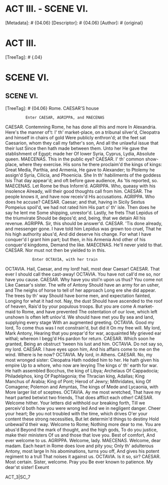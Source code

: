 # ACT III. - SCENE VI.
[Metadata]: # {04.06}
[Descriptor]: # {04.06}
[Author]: # {original}
# ACT III.

[TreeTag]: # {.04}

# SCENE VI.
## SCENE VI.
[TreeTag]: # {04.06}
                   Rome. CAESAR'S house

             Enter CAESAR, AGRIPPA, and MAECENAS

  CAESAR. Contemning Rome, he has done all this and more
    In Alexandria. Here's the manner of't:
    I' th' market-place, on a tribunal silver'd,
    Cleopatra and himself in chairs of gold
    Were publicly enthron'd; at the feet sat
    Caesarion, whom they call my father's son,
    And all the unlawful issue that their lust
    Since then hath made between them. Unto her
    He gave the stablishment of Egypt; made her
    Of lower Syria, Cyprus, Lydia,
    Absolute queen.
  MAECENAS. This in the public eye?
  CAESAR. I' th' common show-place, where they exercise.
    His sons he there proclaim'd the kings of kings:
    Great Media, Parthia, and Armenia,
    He gave to Alexander; to Ptolemy he assign'd
    Syria, Cilicia, and Phoenicia. She
    In th' habiliments of the goddess Isis
    That day appear'd; and oft before gave audience,
    As 'tis reported, so.
  MAECENAS. Let Rome be thus
    Inform'd.
  AGRIPPA. Who, queasy with his insolence
    Already, will their good thoughts call from him.
  CAESAR. The people knows it, and have now receiv'd
    His accusations.
  AGRIPPA. Who does he accuse?
  CAESAR. Caesar; and that, having in Sicily
    Sextus Pompeius spoil'd, we had not rated him
    His part o' th' isle. Then does he say he lent me
    Some shipping, unrestor'd. Lastly, he frets
    That Lepidus of the triumvirate
    Should be depos'd; and, being, that we detain
    All his revenue.
  AGRIPPA. Sir, this should be answer'd.
  CAESAR. 'Tis done already, and messenger gone.
    I have told him Lepidus was grown too cruel,
    That he his high authority abus'd,
    And did deserve his change. For what I have conquer'd
    I grant him part; but then, in his Armenia
    And other of his conquer'd kingdoms,
    Demand the like.
  MAECENAS. He'll never yield to that.
  CAESAR. Nor must not then be yielded to in this.

                Enter OCTAVIA, with her train

  OCTAVIA. Hail, Caesar, and my lord! hail, most dear Caesar!
  CAESAR. That ever I should call thee cast-away!
  OCTAVIA. You have not call'd me so, nor have you cause.
  CAESAR. Why have you stol'n upon us thus? You come not
    Like Caesar's sister. The wife of Antony
    Should have an army for an usher, and
    The neighs of horse to tell of her approach
    Long ere she did appear. The trees by th' way
    Should have borne men, and expectation fainted,
    Longing for what it had not. Nay, the dust
    Should have ascended to the roof of heaven,
    Rais'd by your populous troops. But you are come
    A market-maid to Rome, and have prevented
    The ostentation of our love, which left unshown
    Is often left unlov'd. We should have met you
    By sea and land, supplying every stage
    With an augmented greeting.
  OCTAVIA. Good my lord,
    To come thus was I not constrain'd, but did it
    On my free will. My lord, Mark Antony,
    Hearing that you prepar'd for war, acquainted
    My grieved ear withal; whereon I begg'd
    His pardon for return.
  CAESAR. Which soon he granted,
    Being an obstruct 'tween his lust and him.
  OCTAVIA. Do not say so, my lord.
  CAESAR. I have eyes upon him,
    And his affairs come to me on the wind.
    Where is he now?
  OCTAVIA. My lord, in Athens.
  CAESAR. No, my most wronged sister: Cleopatra
    Hath nodded him to her. He hath given his empire
    Up to a whore, who now are levying
    The kings o' th' earth for war. He hath assembled
    Bocchus, the king of Libya; Archelaus
    Of Cappadocia; Philadelphos, king
    Of Paphlagonia; the Thracian king, Adallas;
    King Manchus of Arabia; King of Pont;
    Herod of Jewry; Mithridates, king
    Of Comagene; Polemon and Amyntas,
    The kings of Mede and Lycaonia, with
    More larger list of sceptres.
  OCTAVIA. Ay me most wretched,
    That have my heart parted betwixt two friends,
    That does afflict each other!
  CAESAR. Welcome hither.
    Your letters did withhold our breaking forth,
    Till we perceiv'd both how you were wrong led
    And we in negligent danger. Cheer your heart;
    Be you not troubled with the time, which drives
    O'er your content these strong necessities,
    But let determin'd things to destiny
    Hold unbewail'd their way. Welcome to Rome;
    Nothing more dear to me. You are abus'd
    Beyond the mark of thought, and the high gods,
    To do you justice, make their ministers
    Of us and those that love you. Best of comfort,
    And ever welcome to us.
  AGRIPPA. Welcome, lady.
  MAECENAS. Welcome, dear madam.
    Each heart in Rome does love and pity you;
    Only th' adulterous Antony, most large
    In his abominations, turns you off,
    And gives his potent regiment to a trull
    That noises it against us.
  OCTAVIA. Is it so, sir?
  CAESAR. Most certain. Sister, welcome. Pray you
    Be ever known to patience. My dear'st sister!         Exeunt

ACT_3|SC_7
